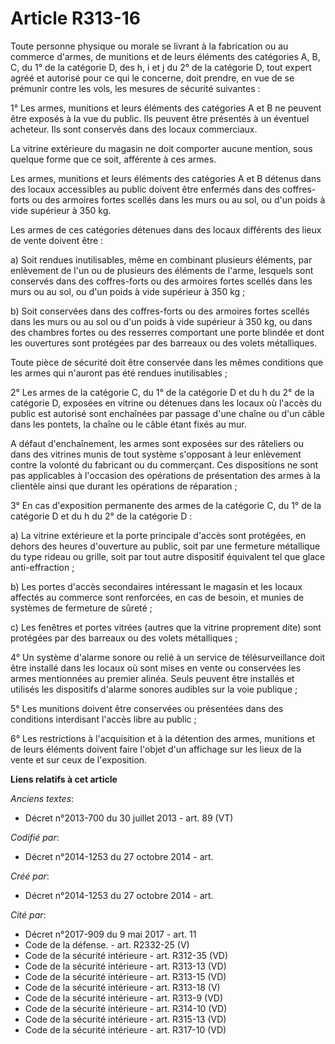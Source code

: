 # Article R313-16

Toute personne physique ou morale se livrant à la fabrication ou au commerce d'armes, de munitions et de leurs éléments des
catégories A, B, C, du 1° de la catégorie D, des h, i et j du 2° de la catégorie D, tout expert agréé et autorisé pour ce qui
le concerne, doit prendre, en vue de se prémunir contre les vols, les mesures de sécurité suivantes :

1° Les armes, munitions et leurs éléments des catégories A et B ne peuvent être exposés à la vue du public. Ils peuvent être
présentés à un éventuel acheteur. Ils sont conservés dans des locaux commerciaux.

La vitrine extérieure du magasin ne doit comporter aucune mention, sous quelque forme que ce soit, afférente à ces armes.

Les armes, munitions et leurs éléments des catégories A et B détenus dans des locaux accessibles au public doivent être
enfermés dans des coffres-forts ou des armoires fortes scellés dans les murs ou au sol, ou d'un poids à vide supérieur à 350
kg.

Les armes de ces catégories détenues dans des locaux différents des lieux de vente doivent être :

a) Soit rendues inutilisables, même en combinant plusieurs éléments, par enlèvement de l'un ou de plusieurs des éléments de
l'arme, lesquels sont conservés dans des coffres-forts ou des armoires fortes scellés dans les murs ou au sol, ou d'un poids
à vide supérieur à 350 kg ;

b) Soit conservées dans des coffres-forts ou des armoires fortes scellés dans les murs ou au sol ou d'un poids à vide
supérieur à 350 kg, ou dans des chambres fortes ou des resserres comportant une porte blindée et dont les ouvertures sont
protégées par des barreaux ou des volets métalliques.

Toute pièce de sécurité doit être conservée dans les mêmes conditions que les armes qui n'auront pas été rendues
inutilisables ;

2° Les armes de la catégorie C, du 1° de la catégorie D et du h du 2° de la catégorie D, exposées en vitrine ou détenues dans
les locaux où l'accès du public est autorisé sont enchaînées par passage d'une chaîne ou d'un câble dans les pontets, la
chaîne ou le câble étant fixés au mur.

A défaut d'enchaînement, les armes sont exposées sur des râteliers ou dans des vitrines munis de tout système s'opposant à
leur enlèvement contre la volonté du fabricant ou du commerçant. Ces dispositions ne sont pas applicables à l'occasion des
opérations de présentation des armes à la clientèle ainsi que durant les opérations de réparation ;

3° En cas d'exposition permanente des armes de la catégorie C, du 1° de la catégorie D et du h du 2° de la catégorie D :

a) La vitrine extérieure et la porte principale d'accès sont protégées, en dehors des heures d'ouverture au public, soit par
une fermeture métallique du type rideau ou grille, soit par tout autre dispositif équivalent tel que glace anti-effraction ;

b) Les portes d'accès secondaires intéressant le magasin et les locaux affectés au commerce sont renforcées, en cas de
besoin, et munies de systèmes de fermeture de sûreté ;

c) Les fenêtres et portes vitrées (autres que la vitrine proprement dite) sont protégées par des barreaux ou des volets
métalliques ;

4° Un système d'alarme sonore ou relié à un service de télésurveillance doit être installé dans les locaux où sont mises en
vente ou conservées les armes mentionnées au premier alinéa. Seuls peuvent être installés et utilisés les dispositifs
d'alarme sonores audibles sur la voie publique ;

5° Les munitions doivent être conservées ou présentées dans des conditions interdisant l'accès libre au public ;

6° Les restrictions à l'acquisition et à la détention des armes, munitions et de leurs éléments doivent faire l'objet d'un
affichage sur les lieux de la vente et sur ceux de l'exposition.

**Liens relatifs à cet article**

_Anciens textes_:

  - Décret n°2013-700 du 30 juillet 2013 - art. 89 (VT)

_Codifié par_:

  - Décret n°2014-1253 du 27 octobre 2014 - art.

_Créé par_:

  - Décret n°2014-1253 du 27 octobre 2014 - art.

_Cité par_:

  - Décret n°2017-909 du 9 mai 2017 - art. 11
  - Code de la défense. - art. R2332-25 (V)
  - Code de la sécurité intérieure - art. R312-35 (VD)
  - Code de la sécurité intérieure - art. R313-13 (VD)
  - Code de la sécurité intérieure - art. R313-15 (VD)
  - Code de la sécurité intérieure - art. R313-18 (V)
  - Code de la sécurité intérieure - art. R313-9 (VD)
  - Code de la sécurité intérieure - art. R314-10 (VD)
  - Code de la sécurité intérieure - art. R315-13 (VD)
  - Code de la sécurité intérieure - art. R317-10 (VD)
